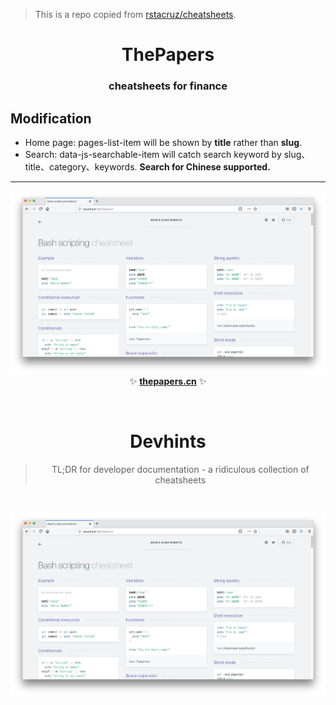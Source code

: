 > This is a repo copied from [rstacruz/cheatsheets](https://github.com/rstacruz/cheatsheets).

<h1 align='center'>ThePapers</h1>
<h3 align='center'>cheatsheets for finance</h3>

## Modification
- Home page: pages-list-item will be shown by **title** rather than **slug**. 
- Search: data-js-searchable-item will catch search keyword by slug、title、category、keywords. **Search for Chinese supported.**

---

<p align='center'>
<a href='https://thepapers.cn'><img src='_docs/images/screenshot.png' width=600></a>
<br>
✨ <b><a href='https://thepapers.cn'>thepapers.cn</a></b> ✨
</p>

<br>

<h1 align='center'>Devhints</h1>

<blockquote align='center'>
TL;DR for developer documentation - a ridiculous collection of cheatsheets
</blockquote>

<br>

<p align='center'>
<a href='https://thepapers.cn'><img src='_docs/images/screenshot.png' width=600></a>
<br>
</p>

<br>
